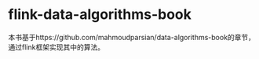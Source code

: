 # flink-data-algorithms-book
本书基于https://github.com/mahmoudparsian/data-algorithms-book的章节，通过flink框架实现其中的算法。
